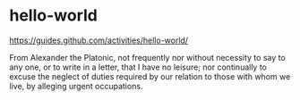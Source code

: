 # hello-world
https://guides.github.com/activities/hello-world/

From Alexander the Platonic, not frequently nor without necessity to say to any one, or to write in a letter, that I have no leisure; nor continually to excuse the neglect of duties required by our relation to those with whom we live, by alleging urgent occupations.
